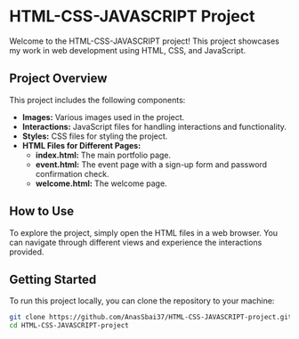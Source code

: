 # HTML-CSS-JAVASCRIPT Project

Welcome to the HTML-CSS-JAVASCRIPT project! This project showcases my work in web development using HTML, CSS, and JavaScript.

## Project Overview

This project includes the following components:

- **Images:** Various images used in the project.
- **Interactions:** JavaScript files for handling interactions and functionality.
- **Styles:** CSS files for styling the project.
- **HTML Files for Different Pages:**
  - **index.html:** The main portfolio page.
  - **event.html:** The event page with a sign-up form and password confirmation check.
  - **welcome.html:** The welcome page.

## How to Use

To explore the project, simply open the HTML files in a web browser. You can navigate through different views and experience the interactions provided.

## Getting Started

To run this project locally, you can clone the repository to your machine:

```bash
git clone https://github.com/AnasSbai37/HTML-CSS-JAVASCRIPT-project.git
cd HTML-CSS-JAVASCRIPT-project

